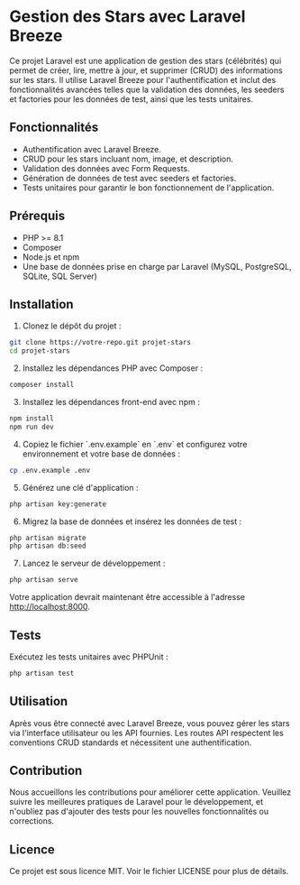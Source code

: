 # Gestion des Stars avec Laravel Breeze

Ce projet Laravel est une application de gestion des stars (célébrités) qui permet de créer, lire, mettre à jour, et
supprimer (CRUD) des informations sur les stars. Il utilise Laravel Breeze pour l'authentification et inclut des
fonctionnalités avancées telles que la validation des données, les seeders et factories pour les données de test, ainsi
que les tests unitaires.

## Fonctionnalités

- Authentification avec Laravel Breeze.
- CRUD pour les stars incluant nom, image, et description.
- Validation des données avec Form Requests.
- Génération de données de test avec seeders et factories.
- Tests unitaires pour garantir le bon fonctionnement de l'application.

## Prérequis

- PHP >= 8.1
- Composer
- Node.js et npm
- Une base de données prise en charge par Laravel (MySQL, PostgreSQL, SQLite, SQL Server)

## Installation

1. Clonez le dépôt du projet :

```bash
git clone https://votre-repo.git projet-stars
cd projet-stars
```

2. Installez les dépendances PHP avec Composer :

```bash
composer install
```

3. Installez les dépendances front-end avec npm :

```bash
npm install
npm run dev
```

4. Copiez le fichier \`.env.example\` en \`.env\` et configurez votre environnement et votre base de données :

```bash
cp .env.example .env
```

5. Générez une clé d'application :

```bash
php artisan key:generate
```

6. Migrez la base de données et insérez les données de test :

```bash
php artisan migrate
php artisan db:seed
```

7. Lancez le serveur de développement :

```bash
php artisan serve
```

Votre application devrait maintenant être accessible à l'adresse [http://localhost:8000](http://localhost:8000).

## Tests

Exécutez les tests unitaires avec PHPUnit :

```bash
php artisan test
```

## Utilisation

Après vous être connecté avec Laravel Breeze, vous pouvez gérer les stars via l'interface utilisateur ou les API
fournies. Les routes API respectent les conventions CRUD standards et nécessitent une authentification.

## Contribution

Nous accueillons les contributions pour améliorer cette application. Veuillez suivre les meilleures pratiques de Laravel
pour le développement, et n'oubliez pas d'ajouter des tests pour les nouvelles fonctionnalités ou corrections.

## Licence

Ce projet est sous licence MIT. Voir le fichier LICENSE pour plus de détails.
